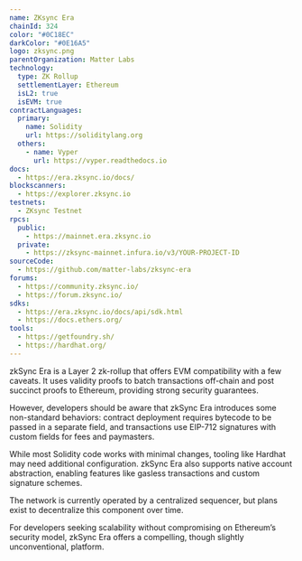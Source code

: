 ```yaml
---
name: ZKsync Era
chainId: 324
color: "#0C18EC"
darkColor: "#0E16A5"
logo: zksync.png
parentOrganization: Matter Labs
technology:
  type: ZK Rollup
  settlementLayer: Ethereum
  isL2: true
  isEVM: true
contractLanguages:
  primary:
    name: Solidity
    url: https://soliditylang.org
  others:
    - name: Vyper
      url: https://vyper.readthedocs.io
docs:
  - https://era.zksync.io/docs/
blockscanners:
  - https://explorer.zksync.io
testnets:
  - ZKsync Testnet
rpcs:
  public:
    - https://mainnet.era.zksync.io
  private:
    - https://zksync-mainnet.infura.io/v3/YOUR-PROJECT-ID
sourceCode:
  - https://github.com/matter-labs/zksync-era
forums:
  - https://community.zksync.io/
  - https://forum.zksync.io/
sdks:
  - https://era.zksync.io/docs/api/sdk.html
  - https://docs.ethers.org/
tools:
  - https://getfoundry.sh/
  - https://hardhat.org/
---
```


zkSync Era is a Layer 2 zk-rollup that offers EVM compatibility with a few caveats. It uses validity proofs to batch transactions off-chain and post succinct proofs to Ethereum, providing strong security guarantees.

However, developers should be aware that zkSync Era introduces some non-standard behaviors: contract deployment requires bytecode to be passed in a separate field, and transactions use EIP-712 signatures with custom fields for fees and paymasters.

While most Solidity code works with minimal changes, tooling like Hardhat may need additional configuration. zkSync Era also supports native account abstraction, enabling features like gasless transactions and custom signature schemes.

The network is currently operated by a centralized sequencer, but plans exist to decentralize this component over time.

For developers seeking scalability without compromising on Ethereum’s security model, zkSync Era offers a compelling, though slightly unconventional, platform.